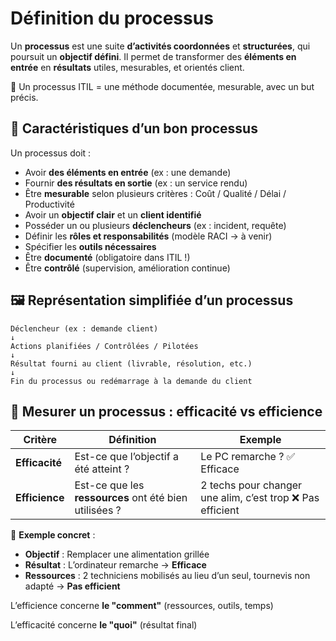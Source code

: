# Définition du processus

Un **processus** est une suite **d’activités coordonnées** et **structurées**, qui poursuit un **objectif défini**. Il permet de transformer des **éléments en entrée** en **résultats** utiles, mesurables, et orientés client.

🧠 Un processus ITIL = une méthode documentée, mesurable, avec un but précis.



## **🧩 Caractéristiques d’un bon processus**

Un processus doit :

- Avoir **des éléments en entrée** (ex : une demande)
- Fournir **des résultats en sortie** (ex : un service rendu)
- Être **mesurable** selon plusieurs critères : Coût / Qualité / Délai / Productivité
- Avoir un **objectif clair** et un **client identifié**
- Posséder un ou plusieurs **déclencheurs** (ex : incident, requête)
- Définir les **rôles et responsabilités** (modèle RACI → à venir)
- Spécifier les **outils nécessaires**
- Être **documenté** (obligatoire dans ITIL !)
- Être **contrôlé** (supervision, amélioration continue)



## **🖼️ Représentation simplifiée d’un processus**

```text
Déclencheur (ex : demande client)  
↓  
Actions planifiées / Contrôlées / Pilotées  
↓  
Résultat fourni au client (livrable, résolution, etc.)  
↓  
Fin du processus ou redémarrage à la demande du client
```

## **📏 Mesurer un processus : efficacité vs efficience**

| **Critère** | **Définition** | **Exemple** |
|----|----|----|
| **Efficacité** | Est-ce que l’objectif a été atteint ? | Le PC remarche ? ✅ Efficace |
| **Efficience** | Est-ce que les **ressources** ont été bien utilisées ? | 2 techs pour changer une alim, c’est trop ❌ Pas efficient |

🔧 **Exemple concret** :

- **Objectif** : Remplacer une alimentation grillée
- **Résultat** : L’ordinateur remarche → **Efficace**
- **Ressources** : 2 techniciens mobilisés au lieu d’un seul, tournevis non adapté → **Pas efficient**

L’efficience concerne **le "comment"** (ressources, outils, temps)

L’efficacité concerne **le "quoi"** (résultat final)

